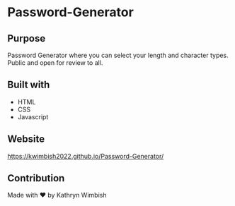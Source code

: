 # Password-Generator

## Purpose
Password Generator where you can select your length and character types. Public and open for review to all. 

## Built with
* HTML
* CSS
* Javascript

## Website
https://kwimbish2022.github.io/Password-Generator/

## Contribution
Made with ❤️ by Kathryn Wimbish